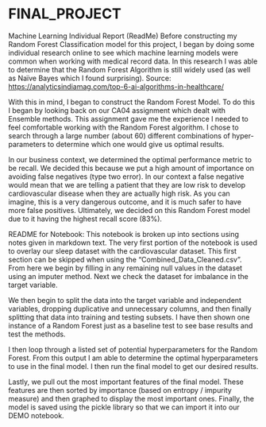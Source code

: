 # FINAL_PROJECT

Machine Learning Individual Report (ReadMe)
Before constructing my Random Forest Classification model for this project, I began by doing some individual research online to see which machine learning models were common when working with medical record data. In this research I was able to determine that the Random Forest Algorithm is still widely used (as well as Naïve Bayes which I found surprising). Source: https://analyticsindiamag.com/top-6-ai-algorithms-in-healthcare/

With this in mind, I began to construct the Random Forest Model. To do this I began by looking back on our CA04 assignment which dealt with Ensemble methods. This assignment gave me the experience I needed to feel comfortable working with the Random Forest algorithm. I chose to search through a large number (about 60) different combinations of hyper-parameters to determine which one would give us optimal results.

In our business context, we determined the optimal performance metric to be recall. We decided this because we put a high amount of importance on avoiding false negatives (type two error). In our context a false negative would mean that we are telling a patient that they are low risk to develop cardiovascular disease when they are actually high risk. As you can imagine, this is a very dangerous outcome, and it is much safer to have more false positives. Ultimately, we decided on this Random Forest model due to it having the highest recall score (83%).

README for Notebook:
This notebook is broken up into sections using notes given in markdown text. The very first portion of the notebook is used to overlay our sleep dataset with the cardiovascular dataset. This first section can be skipped when using the “Combined_Data_Cleaned.csv”.  From here we begin by filling in any remaining null values in the dataset using an imputer method. Next we check the dataset for imbalance in the target variable. 

We then begin to split the data into the target variable and independent variables, dropping duplicative and unnecessary columns, and then finally splitting that data into training and testing subsets. I have then shown one instance of a Random Forest just as a baseline test to see base results and test the methods.

I then loop through a listed set of potential hyperparameters for the Random Forest. From this output I am able to determine the optimal hyperparameters to use in the final model. I then run the final model to get our desired results.

Lastly, we pull out the most important features of the final model. These features are then sorted by importance (based on entropy / impurity measure) and then graphed to display the most important ones. Finally, the model is saved using the pickle library so that we can import it into our DEMO notebook.
